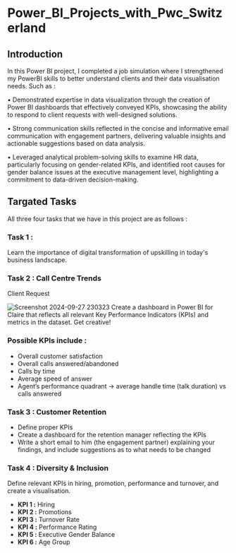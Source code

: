 # Power_BI_Projects_with_Pwc_Switzerland
## Introduction
In this Power BI project, I completed a job simulation where I strengthened my PowerBI skills to better understand clients and their data visualisation needs.
Such as :

• Demonstrated expertise in data visualization through the creation of Power BI dashboards that effectively conveyed KPIs, showcasing the ability to respond to client requests with well-designed solutions.

• Strong communication skills reflected in the concise and informative email communication with engagement partners, delivering valuable insights and actionable suggestions based on data analysis.

• Leveraged analytical problem-solving skills to examine HR data, particularly focusing on gender-related KPIs, and identified root causes for gender balance issues at the executive management level, highlighting a commitment to data-driven decision-making.

## Targated Tasks
All three four tasks that we have in this project are as follows :
### Task 1 :
Learn the importance of digital transformation of upskilling in today's business landscape.
### Task 2 : Call Centre Trends
Client Request

![Screenshot 2024-09-27 230323](https://github.com/user-attachments/assets/d584c06c-f6f2-41d7-89df-46565958105b)
  Create a dashboard in Power BI for Claire that reflects all relevant Key Performance Indicators (KPIs) and metrics in the dataset. Get creative! 

### Possible KPIs include :

- Overall customer satisfaction
- Overall calls answered/abandoned
- Calls by time
- Average speed of answer
- Agent’s performance quadrant -> average handle time (talk duration) vs calls answered

### Task 3 : Customer Retention
 - Define proper KPIs
 - Create a dashboard for the retention manager reflecting the KPIs
 - Write a short email to him (the engagement partner) explaining your findings, and include suggestions as to what needs to be changed
### Task 4 : Diversity & Inclusion
   Define relevant KPIs in hiring, promotion, performance and turnover, and create a visualisation.
   - **KPI 1 :** Hiring
   - **KPI 2 :** Promotions
   - **KPI 3 :** Turnover Rate
   - **KPI 4 :** Performance Rating
   - **KPI 5 :** Executive Gender Balance
   - **KPI 6 :** Age Group
   
